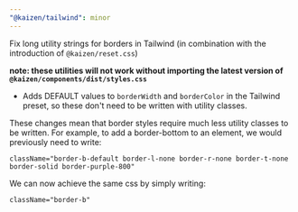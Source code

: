 ```yaml
---
"@kaizen/tailwind": minor
---
```


Fix long utility strings for borders in Tailwind (in combination with the introduction of `@kaizen/reset.css`)

**note: these utilities will not work without importing the latest version of `@kaizen/components/dist/styles.css`**

- Adds DEFAULT values to `borderWidth` and `borderColor` in the Tailwind preset, so these don't need to be written with utility classes.

These changes mean that border styles require much less utility classes to be written.
For example, to add a border-bottom to an element, we would previously need to write:
```
className="border-b-default border-l-none border-r-none border-t-none border-solid border-purple-800"
```
We can now achieve the same css by simply writing:
```
className="border-b"
```
